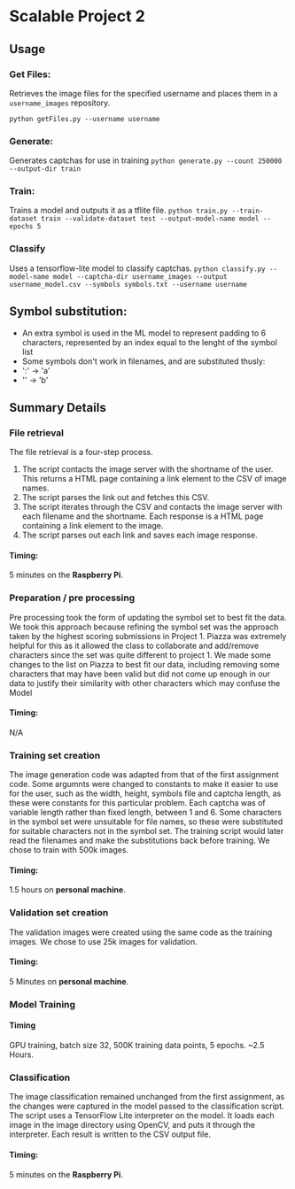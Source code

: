 # Scalable Project 2
## Usage

### Get Files:
Retrieves the image files for the specified username and places them in a `username_images` repository.

`python getFiles.py --username username`

### Generate:
Generates captchas for use in training
`python generate.py --count 250000 --output-dir train`



### Train: 
Trains a model and outputs it as a tflite file.
`python train.py --train-dataset train --validate-dataset test --output-model-name model --epochs 5`



### Classify
Uses a tensorflow-lite model to classify captchas. 
`python classify.py --model-name model --captcha-dir username_images --output username_model.csv --symbols symbols.txt --username username`


## Symbol substitution:
- An extra symbol is used in the ML model to represent padding to 6 characters, represented by an index equal to the lenght of the symbol list
- Some symbols don't work in filenames, and are substituted thusly:
- ':' -> 'a'
- '\' -> 'b'

## Summary Details
### File retrieval
The file retrieval is a four-step process. 
1. The script contacts the image server with the shortname of the user. This returns a HTML page containing a link element to the CSV of image names. 
2. The script parses the link out and fetches this CSV. 
3. The script iterates through the CSV and contacts the image server with each filename and the shortname. Each response is a HTML page containing a link element to the image. 
4. The script parses out each link and saves each image response. 
#### Timing:
5 minutes on the **Raspberry Pi**.

### Preparation / pre processing
Pre processing took the form of updating the symbol set to best fit the data. We took this approach because refining the symbol set was the approach taken by the highest scoring submissions in Project 1. Piazza was extremely helpful for this as it allowed the class to collaborate and add/remove characters since the set was quite different to project 1. We made some changes to the list on Piazza to best fit our data, including removing some characters that may have been valid but did not come up enough in our data to justify their similarity with other characters which may confuse the Model
#### Timing:
N/A

### Training set creation
The image generation code was adapted from that of the first assignment code. Some argumnts were changed to constants to make it easier to use for the user, such as the width, height, symbols file and captcha length, as these were constants for this particular problem. Each captcha was of variable length rather than fixed length, between 1 and 6. Some characters in the symbol set were unsuitable for file names, so these were substituted for suitable characters not in the symbol set. The training script would later read the filenames and make the substitutions back before training. We chose to train with 500k images.
#### Timing:
1.5 hours on **personal machine**.

### Validation set creation
The validation images were created using the same code as the training images. We chose to use 25k images for validation.
#### Timing:
5 Minutes on **personal machine**.

### Model Training

#### Timing
GPU training, batch size 32, 500K training data points, 5 epochs. ~2.5 Hours. 

### Classification
The image classification remained unchanged from the first assignment, as the changes were captured in the model passed to the classification script. The script uses a TensorFlow Lite interpreter on the model. It loads each image in the image directory using OpenCV, and puts it through the interpreter. Each result is written to the CSV output file.
#### Timing:
5 minutes on the **Raspberry Pi**.